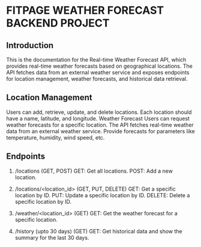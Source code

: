 # FITPAGE WEATHER FORECAST BACKEND PROJECT
## Introduction

This is the documentation for the Real-time Weather Forecast API, which provides real-time weather forecasts based on geographical locations. The API fetches data from an external weather service and exposes endpoints for location management, weather forecasts, and historical data retrieval.

## Location Management

Users can add, retrieve, update, and delete locations.
Each location should have a name, latitude, and longitude.
Weather Forecast
Users can request weather forecasts for a specific location.
The API fetches real-time weather data from an external weather service.
Provide forecasts for parameters like temperature, humidity, wind speed, etc.
## Endpoints

1. /locations (GET, POST)
GET: Get all locations.
POST: Add a new location.

2. /locations/<location_id> (GET, PUT, DELETE)
GET: Get a specific location by ID.
PUT: Update a specific location by ID.
DELETE: Delete a specific location by ID.

3. /weather/<location_id> (GET)
GET: Get the weather forecast for a specific location.

4. /history (upto 30 days) (GET)
GET: Get historical data and show the summary for the last 30 days.
